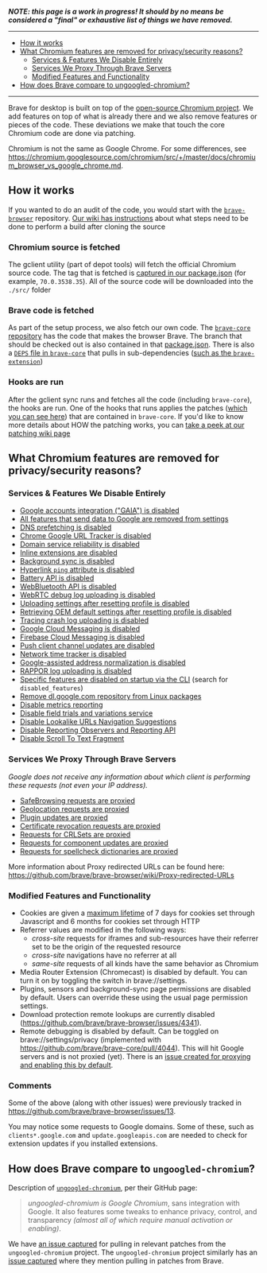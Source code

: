 _**NOTE: this page is a work in progress! It should by no means be considered a "final" or exhaustive list of things we have removed.**_

--------
- [How it works](#how-it-works)
- [What Chromium features are removed for privacy/security reasons?](#what-chromium-features-are-removed-for-privacysecurity-reasons)
    - [Services & Features We Disable Entirely](https://github.com/brave/brave-browser/wiki/Deviations-from-Chromium-(features-we-disable-or-remove)#services--features-we-disable-entirely)
    - [Services We Proxy Through Brave Servers](https://github.com/brave/brave-browser/wiki/Deviations-from-Chromium-(features-we-disable-or-remove)#services-we-proxy-through-brave-servers)
    - [Modified Features and Functionality](https://github.com/brave/brave-browser/wiki/Deviations-from-Chromium-(features-we-disable-or-remove)#modified-features-and-functionality)
- [How does Brave compare to ungoogled-chromium?](#how-does-brave-compare-to-ungoogled-chromium)

--------

Brave for desktop is built on top of the [open-source Chromium project](https://www.chromium.org/chromium-projects). We add features on top of what is already there and we also remove features or pieces of the code. These deviations we make that touch the core Chromium code are done via patching.

Chromium is not the same as Google Chrome. For some differences, see https://chromium.googlesource.com/chromium/src/+/master/docs/chromium_browser_vs_google_chrome.md. 

## How it works
If you wanted to do an audit of the code, you would start with the [`brave-browser`](https://github.com/brave/brave-browser) repository. [Our wiki has instructions](https://github.com/brave/brave-browser/wiki) about what steps need to be done to perform a build after cloning the source

### Chromium source is fetched
The gclient utility (part of depot tools) will fetch the official Chromium source code. The tag that is fetched is [captured in our package.json](https://github.com/brave/brave-browser/blob/master/package.json) (for example, `70.0.3538.35`). All of the source code will be downloaded into the `./src/` folder

### Brave code is fetched
As part of the setup process, we also fetch our own code. The [`brave-core` repository](https://github.com/brave/brave-core) has the code that makes the browser Brave. The branch that should be checked out is also contained in that [package.json](https://github.com/brave/brave-browser/blob/master/package.json). There is also a [`DEPS` file in `brave-core`](https://github.com/brave/brave-core/blob/master/DEPS) that pulls in sub-dependencies ([such as the `brave-extension`](https://github.com/brave/brave-extension))

### Hooks are run
After the gclient sync runs and fetches all the code (including `brave-core`), the hooks are run. One of the hooks that runs applies the patches ([which you can see here](https://github.com/brave/brave-core/tree/master/patches)) that are contained in `brave-core`. If you'd like to know more details about HOW the patching works, you can [take a peek at our patching wiki page](https://github.com/brave/brave-browser/wiki/Patching-Chromium)

## What Chromium features are removed for privacy/security reasons?

### Services & Features We Disable Entirely

- [Google accounts integration ("<abbr title="Google Accounts and ID Administration">GAIA</abbr>") is disabled](https://github.com/brave/brave-core/pull/512)
- [All features that send data to Google are removed from settings](https://github.com/brave/brave-core/pull/244)
- [DNS prefetching is disabled](https://github.com/brave/brave-core/pull/340)
- [Chrome Google URL Tracker is disabled](https://github.com/brave/brave-core/pull/248)
- [Domain service reliability is disabled](https://github.com/brave/brave-core/pull/246)
- [Inline extensions are disabled](https://github.com/brave/brave-browser/issues/614)
- [Background sync is disabled](https://github.com/brave/brave-browser/issues/515)
- [Hyperlink `ping` attribute is disabled](https://github.com/brave/brave-browser/issues/764)
- [Battery API is disabled](https://github.com/brave/brave-core/pull/114)
- [WebBluetooth API is disabled](https://github.com/brave/brave-core/pull/114)
- [WebRTC debug log uploading is disabled](https://github.com/brave/brave-core/pull/809)
- [Uploading settings after resetting profile is disabled](https://github.com/brave/brave-core/pull/745)
- [Retrieving OEM default settings after resetting profile is disabled](https://github.com/brave/brave-core/pull/978)
- [Tracing crash log uploading is disabled](https://github.com/brave/brave-browser/issues/2121)
- [Google Cloud Messaging is disabled](https://github.com/brave/brave-browser/issues/1716)
- [Firebase Cloud Messaging is disabled](https://github.com/brave/brave-core/pull/908)
- [Push client channel updates are disabled](https://github.com/brave/brave-core/pull/912)
- [Network time tracker is disabled](https://github.com/brave/brave-core/pull/792)
- [Google-assisted address normalization is disabled](https://github.com/brave/brave-core/pull/769)
- [RAPPOR log uploading is disabled](https://github.com/brave/brave-core/pull/963)
- [Specific features are disabled on startup via the CLI](https://github.com/brave/brave-core/blob/master/app/brave_main_delegate.cc) (search for `disabled_features`)
- [Remove dl.google.com repository from Linux packages](https://github.com/brave/brave-core/pull/1078)
- [Disable metrics reporting](https://github.com/brave/brave-core/pull/2029)
- [Disable field trials and variations service](https://github.com/brave/brave-browser/issues/4283)
- [Disable Lookalike URLs Navigation Suggestions](https://github.com/brave/brave-core/pull/2382/files)
- [Disable Reporting Observers and Reporting API](https://github.com/brave/brave-core/pull/4578)
- [Disable Scroll To Text Fragment](https://github.com/brave/brave-core/pull/4548/commits/3221538c3b2939d11a3074be3d5c8f44b2540a6c)

### Services We Proxy Through Brave Servers

_Google does not receive any information about which client is performing these requests (not even your IP address)._

- [SafeBrowsing requests are proxied](https://github.com/brave/brave-core/pull/108)
- [Geolocation requests are proxied](https://github.com/brave/brave-core/pull/19)
- [Plugin updates are proxied](https://github.com/brave/brave-core/pull/680)
- [Certificate revocation requests are proxied](https://github.com/brave/brave-core/pull/997)
- [Requests for CRLSets are proxied](https://github.com/brave/brave-core/pull/1581)
- [Requests for component updates are proxied](https://github.com/brave/brave-core/pull/1581)
- [Requests for spellcheck dictionaries are proxied](https://github.com/brave/brave-core/pull/2354)

More information about Proxy redirected URLs can be found here:
https://github.com/brave/brave-browser/wiki/Proxy-redirected-URLs

### Modified Features and Functionality

- Cookies are given a [maximum lifetime](https://github.com/brave/brave-browser/issues/3443) of 7 days for cookies set through Javascript and 6 months for cookies set through HTTP
- Referrer values are modified in the following ways:
  * *cross-site* requests for iframes and sub-resources have their referrer set to be the origin of the requested resource
  * *cross-site* navigations have no referrer at all
  * *same-site* requests of all kinds have the same behavior as Chromium
- Media Router Extension (Chromecast) is disabled by default. You can turn it on by toggling the switch in brave://settings.
- Plugins, sensors and background-sync page permissions are disabled by default. Users can override these using the usual page permission settings.
- Download protection remote lookups are currently disabled (https://github.com/brave/brave-browser/issues/4341).
- Remote debugging is disabled by default. Can be toggled on brave://settings/privacy (implemented with https://github.com/brave/brave-core/pull/4044). This will hit Google servers and is not proxied (yet). There is an [issue created for proxying and enabling this by default](https://github.com/brave/brave-browser/issues/7645). 

### Comments

Some of the above (along with other issues) were previously tracked in https://github.com/brave/brave-browser/issues/13.

You may notice some requests to Google domains. Some of these, such as `clients*.google.com` and `update.googleapis.com` are needed to check for extension updates if you installed extensions.

## How does Brave compare to `ungoogled-chromium`?
Description of [`ungoogled-chromium`](https://github.com/Eloston/ungoogled-chromium), per their GitHub page:
> *ungoogled-chromium is Google Chromium*, sans integration with Google. It also features some tweaks to enhance privacy, control, and transparency _(almost all of which require manual activation or enabling)_.

We have [an issue captured](https://github.com/brave/brave-browser/issues/1431) for pulling in relevant patches from the `ungoogled-chromium` project. The `ungoogled-chromium` project similarly has an [issue captured](https://github.com/Eloston/ungoogled-chromium/issues/543) where they mention pulling in patches from Brave.
